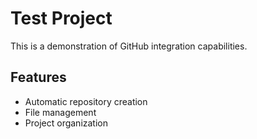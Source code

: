 # Test Project

This is a demonstration of GitHub integration capabilities.

## Features
- Automatic repository creation
- File management
- Project organization